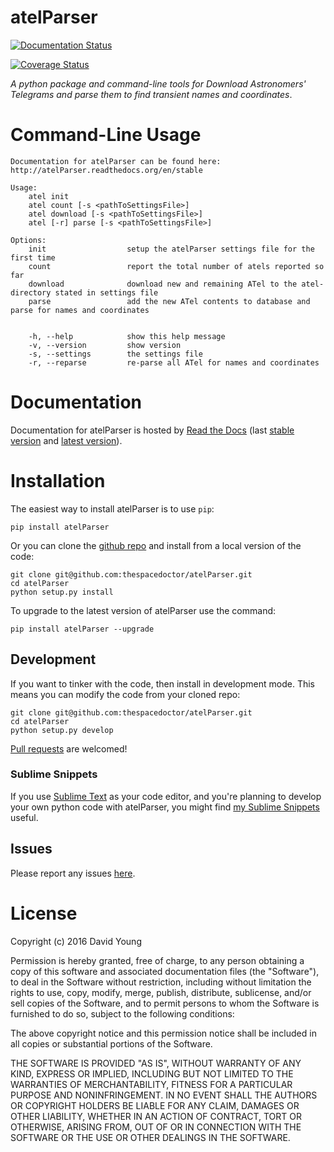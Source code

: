 atelParser
==========

[![Documentation Status](https://readthedocs.org/projects/atelParser/badge/)](http://atelParser.readthedocs.io/en/latest/?badge)

[![Coverage Status](https://cdn.rawgit.com/thespacedoctor/atelParser/master/coverage.svg)](https://cdn.rawgit.com/thespacedoctor/atelParser/master/htmlcov/index.html)

*A python package and command-line tools for Download Astronomers'
Telegrams and parse them to find transient names and coordinates*.

Command-Line Usage
==================

    Documentation for atelParser can be found here: http://atelParser.readthedocs.org/en/stable

    Usage:
        atel init
        atel count [-s <pathToSettingsFile>]
        atel download [-s <pathToSettingsFile>]
        atel [-r] parse [-s <pathToSettingsFile>]

    Options:
        init                  setup the atelParser settings file for the first time
        count                 report the total number of atels reported so far
        download              download new and remaining ATel to the atel-directory stated in settings file
        parse                 add the new ATel contents to database and parse for names and coordinates


        -h, --help            show this help message
        -v, --version         show version
        -s, --settings        the settings file
        -r, --reparse         re-parse all ATel for names and coordinates

Documentation
=============

Documentation for atelParser is hosted by [Read the
Docs](http://atelParser.readthedocs.org/en/stable/) (last [stable
version](http://atelParser.readthedocs.org/en/stable/) and [latest
version](http://atelParser.readthedocs.org/en/latest/)).

Installation
============

The easiest way to install atelParser is to use `pip`:

    pip install atelParser

Or you can clone the [github
repo](https://github.com/thespacedoctor/atelParser) and install from a
local version of the code:

    git clone git@github.com:thespacedoctor/atelParser.git
    cd atelParser
    python setup.py install

To upgrade to the latest version of atelParser use the command:

    pip install atelParser --upgrade

Development
-----------

If you want to tinker with the code, then install in development mode.
This means you can modify the code from your cloned repo:

    git clone git@github.com:thespacedoctor/atelParser.git
    cd atelParser
    python setup.py develop

[Pull requests](https://github.com/thespacedoctor/atelParser/pulls) are
welcomed!

### Sublime Snippets

If you use [Sublime Text](https://www.sublimetext.com/) as your code
editor, and you're planning to develop your own python code with
atelParser, you might find [my Sublime
Snippets](https://github.com/thespacedoctor/atelParser-Sublime-Snippets)
useful.

Issues
------

Please report any issues
[here](https://github.com/thespacedoctor/atelParser/issues).

License
=======

Copyright (c) 2016 David Young

Permission is hereby granted, free of charge, to any person obtaining a
copy of this software and associated documentation files (the
"Software"), to deal in the Software without restriction, including
without limitation the rights to use, copy, modify, merge, publish,
distribute, sublicense, and/or sell copies of the Software, and to
permit persons to whom the Software is furnished to do so, subject to
the following conditions:

The above copyright notice and this permission notice shall be included
in all copies or substantial portions of the Software.

THE SOFTWARE IS PROVIDED "AS IS", WITHOUT WARRANTY OF ANY KIND, EXPRESS
OR IMPLIED, INCLUDING BUT NOT LIMITED TO THE WARRANTIES OF
MERCHANTABILITY, FITNESS FOR A PARTICULAR PURPOSE AND NONINFRINGEMENT.
IN NO EVENT SHALL THE AUTHORS OR COPYRIGHT HOLDERS BE LIABLE FOR ANY
CLAIM, DAMAGES OR OTHER LIABILITY, WHETHER IN AN ACTION OF CONTRACT,
TORT OR OTHERWISE, ARISING FROM, OUT OF OR IN CONNECTION WITH THE
SOFTWARE OR THE USE OR OTHER DEALINGS IN THE SOFTWARE.
